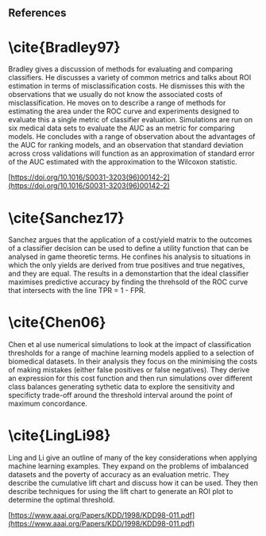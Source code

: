 References
-----------

# \cite{Bradley97}

Bradley gives a discussion of methods for evaluating and comparing classifiers. He discusses a variety 
of common metrics and talks about ROI estimation in terms of misclassification costs. He dismisses this
with the observations that we usually do not know the associated costs of misclassification. He moves
on to describe a range of methods for estimating the area under the ROC curve and experiments designed to
evaluate this a single metric of classifier evaluation. 
Simulations are run on six medical data sets to evaluate the AUC as an metric for comparing models.
He concludes with a range of observation about the advantages of the AUC for ranking models, and an observation
that standard deviation across cross validations will function as an approximation of standard error of the AUC
estimated with the approximation to the Wilcoxon statistic.

[https://doi.org/10.1016/S0031-3203(96)00142-2](https://doi.org/10.1016/S0031-3203(96)00142-2)

# \cite{Sanchez17} 

Sanchez argues that the application of a cost/yield matrix to the outcomes of a classifier decision
can be used to define a utility function that can be analysed in game theoretic terms. He confines his
analysis to situations in which the only yields are derived from true positives and true negatives,
and they are equal. The results in a demonstartion that the ideal classifier maximises predictive accuracy
by finding the threhsold of the ROC curve that intersects with the line TPR = 1 - FPR.


# \cite{Chen06}

Chen et al use numerical simulations to look at the impact of classification thresholds for a range of 
machine learning models applied to a selection of biomedical datasets. In their analysis they focus on
the minimising the costs of making mistakes (either false positives or false negatives). They derive an expression
for this cost function and then run simulations over different class balances generating sythetic data to
explore the sensitivity and specificty trade-off around the threshold interval around the point of maximum concordance. 



# \cite{LingLi98}

Ling and Li give an outline of many of the key considerations when applying machine learning examples.
They expand on the problems of imbalanced datasets and the poverty of accuracy as an evaluation metric.
They describe the cumulative lift chart and discuss how it can be used. They then describe techniques for
using the lift chart to generate an ROI plot to determine the optimal threshold.

[https://www.aaai.org/Papers/KDD/1998/KDD98-011.pdf](https://www.aaai.org/Papers/KDD/1998/KDD98-011.pdf)





